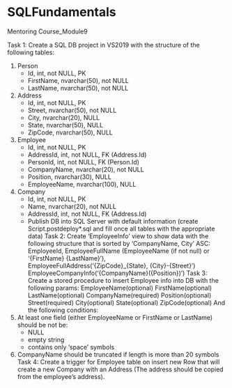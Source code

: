 # SQLFundamentals
Mentoring Course_Module9

Task 1:
Create a SQL DB project in VS2019 with the structure of the following tables:
1. Person
     - Id, int, not NULL, PK
     - FirstName, nvarchar(50), not NULL
     - LastName, nvarchar(50), not NULL
2. Address
     - Id, int, not NULL, PK
     - Street, nvarchar(50), not NULL
     - City, nvarchar(20), NULL
     - State, nvarchar(50), NULL
     - ZipCode, nvarchar(50), NULL
3. Employee
    - Id, int, not NULL, PK
    - AddressId, int, not NULL, FK (Address.Id)
    - PersonId, int, not NULL, FK (Person.Id)
    - CompanyName, nvarchar(20), not NULL
    - Position, nvarchar(30), NULL
    - EmployeeName, nvarchar(100), NULL
3. Company
    - Id, int, not NULL, PK
    - Name, nvarchar(20), not NULL
    - AddressId, int, not NULL, FK (Address.Id)
    - Publish DB into SQL Server with default information (create Script.postdeploy*.sql and fill once all tables with the appropriate data)
Task 2:
Create ‘EmployeeInfo’ view to show data with the following structure that is sorted by ‘CompanyName, City’ ASC:
EmployeeId,
EmployeeFullName (EmployeeName (if not null) or ‘{FirstName} {LastName}’),
EmployeeFullAddress(‘{ZipCode}_{State}, {City}-{Street}’)
EmployeeCompanyInfo(‘{CompanyName}({Position})’)
Task 3:
Create a stored procedure to insert Employee info into DB with the following params:
EmployeeName(optional)
FirstName(optional)
LastName(optional)
CompanyName(required)
Position(optional)
Street(required)
City(optional)
State(optional)
ZipCode(optional)
And the following conditions:
1. At least one field (either EmployeeName  or FirstName or LastName) should be not be:
    - NULL
    - empty string
    - contains only ‘space’ symbols
2. CompanyName should be truncated if length is more than 20 symbols
Task 4:
Create a trigger for Employee table on insert new Row that will create a new Company with an Address (The address should be copied from the employee’s address).
